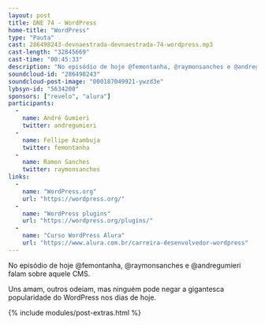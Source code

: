 ```yaml
---
layout: post
title: DNE 74 - WordPress
home-title: "WordPress"
type: "Pauta"
cast: 286498243-devnaestrada-devnaestrada-74-wordpress.mp3
cast-length: "32845669"
cast-time: "00:45:33"
description: "No episódio de hoje @femontanha, @raymonsanches e @andregumieri falam sobre aquele CMS."
soundcloud-id: "286498243"
soundcloud-post-image: "000187049921-ywzd3e"
lybsyn-id: "5634200"
sponsors: ["revelo", "alura"]
participants:
  -
    name: André Gumieri
    twitter: andregumieri
  -
    name: Fellipe Azambuja
    twitter: femontanha
  -
    name: Ramon Sanches
    twitter: raymonsanches
links:
  -
    name: "WordPress.org"
    url: "https://wordpress.org/"
  -
    name: "WordPress plugins"
    url: "https://wordpress.org/plugins/"
  -
    name: "Curso WordPress Alura"
    url: "https://www.alura.com.br/carreira-desenvolvedor-wordpress"
---
```


No episódio de hoje @femontanha, @raymonsanches e @andregumieri falam sobre aquele CMS.

Uns amam, outros odeiam, mas ninguém pode negar a gigantesca popularidade do WordPress nos dias de hoje.

{% include modules/post-extras.html %}
